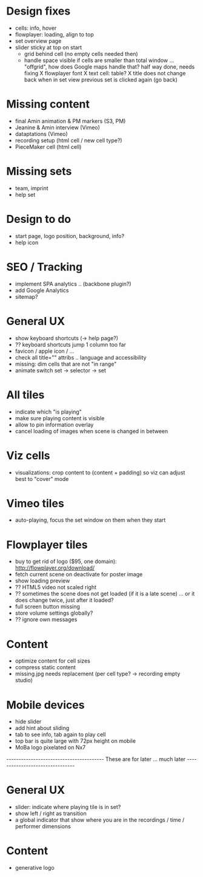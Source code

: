 
Design fixes
==========================
- cells: info, hover
- flowplayer: loading, align to top
- set overview page
- slider sticky at top on start
	* grid behind cell (no empty cells needed then)
	* handle space visible if cells are smaller than total window 
		... "offgrid", how does Google maps handle that?
		half way done, needs fixing
	X flowplayer font
	X text cell: table?
	X title does not change back when in set view previous set is clicked again (go back)


Missing content
==========================
- final Amin animation & PM markers (S3, PM)
- Jeanine & Amin interview (Vimeo)
- dataptations (Vimeo)
- recording setup (html cell / new cell type?)
- PieceMaker cell (html cell)


Missing sets
==========================
- team, imprint
- help set


Design to do
==========================
- start page, logo position, background, info?
- help icon


SEO / Tracking
==========================
- implement SPA analytics .. (backbone plugin?)
- add Google Analytics
- sitemap?


General UX
==========================
- show keyboard shortcuts (-> help page?)
- ?? keyboard shortcuts jump 1 column too far
- favicon / apple icon / ...
- check all title="" attribs .. language and accessibility
- missing: dim cells that are not "in range"
- animate switch set -> selector -> set


All tiles
==========================
- indicate which "is playing"
- make sure playing content is visible
- allow to pin information overlay
- cancel loading of images when scene is changed in between


Viz cells
==========================
- visualizations: crop content to (content + padding) so viz can adjust best to "cover" mode


Vimeo tiles
==========================
- auto-playing, focus the set window on them when they start


Flowplayer tiles
==========================
- buy to get rid of logo ($95, one domain): http://flowplayer.org/download/
- fetch current scene on deactivate for poster image
- show loading preview
- ?? HTML5 video not scaled right
- ?? sometimes the scene does not get loaded (if it is a late scene) ... or it does change twice, just after it loaded?
- full screen button missing
- store volume settings globally?
- ?? ignore own messages


Content
==========================
- optimize content for cell sizes
- compress static content
- missing.jpg needs replacement (per cell type? -> recording empty studio)


Mobile devices
==========================
- hide slider
- add hint about sliding
- tab to see info, tab again to play cell
- top bar is quite large with 72px height on mobile
- MoBa logo pixelated on Nx7


---------------------------------------- These are for later ... much later --------------------------------

General UX
==========================
- slider: indicate where playing tile is in set?
- show left / right as transition
- a global indicator that show where you are in the recordings / time / performer dimensions


Content
====================================
- generative logo

